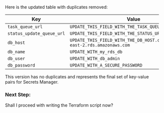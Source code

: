 Here is the updated table with duplicates removed:

| **Key**                    | **Value**                                                                                  |
|----------------------------|--------------------------------------------------------------------------------------------|
| `task_queue_url`            | `UPDATE_THIS_FIELD_WITH_THE_TASK_QUEUE_URL`                                                |
| `status_update_queue_url`   | `UPDATE_THIS_FIELD_WITH_THE_STATUS_UPDATE_QUEUE_URL`                                       |
| `db_host`                   | `UPDATE_THIS_FIELD_WITH_THE_DB_HOST.cny2uiqswlls.us-east-2.rds.amazonaws.com`              |
| `db_name`                   | `UPDATE_WITH_my_rds_db`                                                                    |
| `db_user`                   | `UPDATE_WITH_db_admin`                                                                     |
| `db_password`               | `UPDATE_WITH_A_SECURE_PASSWORD`                                                            |

This version has no duplicates and represents the final set of key-value pairs for Secrets Manager.

### Next Step:
Shall I proceed with writing the Terraform script now?
